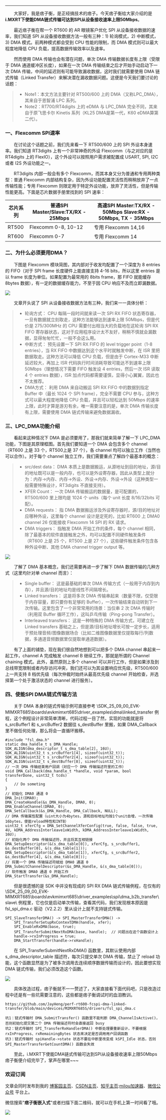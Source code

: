 ---

　　大家好，我是痞子衡，是正经搞技术的痞子。今天痞子衡给大家介绍的是**i.MXRT下使能DMA链式传输可达到SPI从设备接收速率上限50Mbps**。

　　最近痞子衡在帮一个 RT600 的 AR 眼镜客户优化 SPI 从设备接收数据的速率，我们知道 SPI 从设备接收数据方法一般有三种：1) 轮询模式，2) 中断模式，3) DMA 模式。前两种模式都会受到 CPU 性能的限制，而 DMA 模式则可以最大程度地降低 CPU 负载，提高数据传输效率以及速率。

　　然而使用 DMA 传输也会有潜在问题，单次 DMA 传输数据长度有上限（受限于 DMA 通道缓冲区长度），如果在一次 DMA 传输结束之后才开始手动启动下一次 DMA 传输，中间的延迟则有可能导致漏收数据，这时我们就需要使用 DMA 链式传输（Linked Transfer）来解决潜在漏收数据问题。这便是今天我们要讨论的话题：

> * Note1：本文方法主要针对 RT500/600 上的 DMA（又称LPC\_DMA），其来自于恩智浦 LPC 系列。
> * Note2：RT700/RT4digits 上的 eDMA 与 LPC\_DMA 完全不同，其来自于原飞思卡尔 Kinetis 系列（KL25 DMA是第一代，K60 eDMA算第二代）。

### 一、Flexcomm SPI速率

　　在讨论这个话题之前，我们先来看一下 RT500/600 上的 SPI 外设本身速率。我们知道 RT3digits 上有一个非常神奇的外设 Flexcomm（与之对应的是 RT4digits 上的 FlexIO），这个外设可以按照用户需求被配置成 USART, SPI, I2C 或者 I2S 外设功能之一。

　　RT3digits 内部一般会有多个 Flexcomm，而其本身又分为普通和专用两种类型：普通 Flexcomm 内部结构复杂，因为外设功能配置灵活性而稍稍放弃了一点传输性能；专用 Flexcomm 则限定用于特定外设功能，放弃了灵活性，但是传输性能更高。下面是芯片数据手册里找到的 SPI 速率：

| 芯片系列 | 普通SPI Master/Slave:TX/RX - 25Mbps | 高速SPI Master:TX/RX - 50Mbps Slave:RX - 50Mbps, TX - 35Mbps |
| --- | --- | --- |
| RT500 | Flexcomm 0-8, 10-12 | 专用 Flexcomm 14,16 |
| RT600 | Flexcomm 0-7 | 专用 Flexcomm 14 |

### 二、为什么必须要用DMA？

　　下图是 Flexcomm 模块简图，其内部对于收发均配置了一个深度为 8 entries 的 FIFO（对于 SPI frame 长度硬件上能直接支持 4-16 bits，所以这里 entries 是以 frame 长度为单位。如果配置为最常用的 8bits frame，那 FIFO 就能缓存 8bytes 数据），有一定的数据缓存能力，不至于因 CPU 响应不及而立即漏数据。

![](https://raw.githubusercontent.com/JayHeng/pzhmcu-picture/master/cnblogs/i.MXRTxxx_FCSPI_RX_DMA_block_diagram_fc.png)

　　文章开头说了 SPI 从设备接收数据方法有三种，我们来一一具体分析：

> * 轮询方式： CPU 每隔一段时间就来读一次 SPI RX FIFO 状态寄存器，一旦有数据就立刻取走，这种方法能够达到速率上限 50Mbps，但是代价是 275/300MHz 的 CPU 需要付出相当大的负载地在这轮询 SPI RX FIFO 寄存器状态，这对于应用程序设计太不友好，稍稍不慎就会漏数据，显得匆匆忙忙，一般不会这么用。
> * 中断方式： 预先设置一下 SPI RX FIFO 的 level trigger point（1-8 entries），当 RX FIFO 中数据达到这个水平时就触发中断，在 ISR 里把数据取走。这种方法可以降低 CPU 负载，但是由于 Cortex-M33 中断延迟较大，再加上 ISR 代码执行时间消耗导致可能达不到速率上限 50Mbps（理想情况下需要 FIFO 触发设 4 entries，然后一次 ISR 读取 4 个 entries 数据），ISR 加点代码都需要谨慎，显得小心翼翼，因此也不太推荐。
> * DMA方式： 利用 DMA 来自动搬运 SPI RX FIFO 中的数据到指定 Buffer 中（最长 1024 个 SPI frame），完全不需要 CPU 参与，这种方式可以最大程度地降低 CPU 负载，并且可以轻松达到 50Mbps 的速率上限，此时才算是游刃有余，唯一需要注意的是，单次 DMA 传输长度有上限，需要使用 DMA 链式传输来避免数据漏收。

### 三、LPC\_DMA功能介绍

　　看起来这种情况下 DMA 是必须要用了，那我们就来简单了解一下 LPC\_DMA 功能，下图是其原理框图。首先我们要知道一个 DMA 会包含多个 channel（RT600 上是 33 个，RT500上是 37 个），各 channel 均可以独立工作（当然也可以合作）。对于每个 channel 独立工作，我们需要重点了解四个最基本的概念：

> * src/dest data： DMA 本质上是数据搬运，从源地址到目的地址，源/目的地址既可以是一般内存，也可以是外设寄存器，因此从类型上就分为：内存->内存、内存->外设、外设->内存、外设->外设（这种类型一般需要特殊设计，RT3digits 不直接支持）。
> * XFER Count： 一次 DMA 传输搬运的数据量，是可配置的，RT500/600 里上限均是 1024 个 units（每个 unit 长度 8/16/32bits 可配）。
> * DMA requests： 指 DMA 数据搬运涉及外设寄存器时，源/目的地址对应哪种外设，这里每个 channel 设计是定死的，比如 RT600 上 DMA0 channel 26 仅能接收 Flexcomm 14 SPI 的 RX 请求。
> * DMA triggers： 指触发 DMA 开始工作的条件，每个 channel 相同，除了最基本的软件直接触发之外，均可以配置不同硬件触发条件（RT600 上是 25 个，RT500 上是 27 个），这些硬件触发条件包含各种外设中断、其他 DMA channel trigger output 等。

![](https://raw.githubusercontent.com/JayHeng/pzhmcu-picture/master/cnblogs/i.MXRTxxx_FCSPI_RX_DMA_block_diagram_dma.png)

　　了解了 DMA 基本概念，我们还需要再进一步了解下 DMA 数据传输的几种方式（这里均针对单 channel 而言）：

> * Single buffer： 这是最基础的单次 DMA 传输方式（一般用于内存到内存），并且源/目的地址均是线性不间隔增长。
> * Linked transfers： 这是将多次 DMA 传输串起来（数量不限，仅受限于内存容量，即只要你有足够的 Buffer），一次传输结束自动转到下一次传输。这里包含了一个非常常用的场景：当仅串 2 次 DMA 传输时（利用双 Buffer 循环工作），这叫乒乓传输（Ping-pong Transfer）。
> * Interleaved transfers： 这是一种特殊的 DMA 传输方式，可建立在 Linked transfers 基础之上，但是源/目标地址增长可按一定步长，适用于预处理音频/图像数据场合（比如二维图像数据里仅提取每行/列数据，多通道音频数据里仅提取单通道数据）。

　　有了上面的铺垫，现在我们很自然地想到可以把多个 DMA channel 串起来一起工作，channel A 完成触发 channel B 继续工作，那就是所谓的 Channel chaining 模式。此外，虽然原则上多个 channel 可以并行工作，但是如果涉及到总线带宽限制或者内存访问冲突，我们还可以为其设置响应优先级，RT500/600 上一共支持 8 档优先级（每次仲裁时始终从最高优先级 channel 开始检查，并选择第一个处于激活状态的 channel 进行服务）。

### 四、使能SPI DMA链式传输方法

　　关于 DMA 本身的链式传输示例可直接参考 \SDK\_25\_09\_00\_EVK-MIMXRT685\boards\evkmimxrt685\driver\_examples\dma\linked\_transfer 例程，这个例程设计非常简单清晰，代码过程一目了然，实现的功能就是将 s\_srcBuffer1 和 s\_srcBuffer2 数据往 s\_destBuffer 里搬，如果 DMA\_Callback 里不做任何处理，那么将会一直循环搬移。

```
#include "fsl_dma.h"
static dma_handle_t s_DMA_Handle;
SDK_ALIGN(dma_descriptor_t s_dma_table[2], 16U);
SDK_ALIGN(uint32_t s_srcBuffer1[4], sizeof(uint32_t));
SDK_ALIGN(uint32_t s_srcBuffer2[4], sizeof(uint32_t));
SDK_ALIGN(uint32_t s_destBuffer[8], sizeof(uint32_t));
// 一次 DMA 传输结束用户回调（对应一个 DMA 传输描述符里的工作）
void DMA_Callback(dma_handle_t *handle, void *param, bool transferDone, uint32_t tcds)
{
    // Do someting
}
// 初始化 DMA0 通道 0
DMA_Init(DMA0);
DMA_CreateHandle(&s_DMA_Handle, DMA0, 0);
DMA_EnableChannel(DMA0, 0);
DMA_SetCallback(&s_DMA_Handle, DMA_Callback, NULL);
// DMA 传输属性配置（uint大小为4bytes，源和目标地址均按1个unit自增，一次传输16bytes，使能reload特性和INTB）
uint32_t xferCfg = DMA_SetChannelXferConfig(true, false, false, true, 4U, kDMA_AddressInterleave1xWidth, kDMA_AddressInterleave1xWidth, 16U);
// 初始化两个 DMA 传输描述符，并且将其互相链接
DMA_SetupDescriptor(&(s_dma_table[0]), xferCfg, s_srcBuffer1, &s_destBuffer[0], &(s_dma_table[1]));
DMA_SetupDescriptor(&(s_dma_table[1]), xferCfg, s_srcBuffer2, &s_destBuffer[4], &(s_dma_table[0]));
// 将第一个 DMA 传输描述符赋给 DMA0 通道 0
DMA_SubmitChannelDescriptor(&s_DMA_Handle, &(s_dma_table[0]));
// 软件触发 DMA0 通道 0 开始工作
DMA_StartTransfer(&s_DMA_Handle);
```

　　但是很遗憾的是 SDK 中并没有现成的 SPI RX DMA 链式传输例程，在仅有的 \SDK\_25\_09\_00\_EVK-MIMXRT685\boards\evkmimxrt685\driver\_examples\spi\dma\_b2b\_transfer\slave\ 例程里，它也仅是启动单次传输，查看其代码，我们发现根本原因是 fsl\_spi\_dma.c 驱动（V2.2.2）里从设计上就不支持链式传输。

```
SPI_SlaveTransferDMA() -> SPI_MasterTransferDMA() ->
    SPI_TransferSetupRxContextDMA(handle, xfer);
    SPI_EnableRxDMA(base, true);
    SPI_TransferSubmitNextRxDMA(base, handle);  // 问题出在这个函数设计上
    handle->rxInProgress = true;
    DMA_StartTransfer(handle->rxHandle);
```

　　在 SPI\_TransferSubmitNextRxDMA() 函数里，其默认使用内部 s\_dma\_descriptor\_table 描述符，每次只提交单次 DMA 传输，禁止了 reload 功能，这个函数显然是为了被多次调用去连续顺序数据传输而设计的，因此要想实现 DMA 链式传输，我们必须改造这个函数。

![](https://raw.githubusercontent.com/JayHeng/pzhmcu-picture/master/cnblogs/i.MXRTxxx_FCSPI_RX_DMA_block_diagram_code.png)

　　具体改造过程，痞子衡就不一一赘述了，大家直接看下面代码吧，只是改造过程中还是有一些坑需要注意的，这些都是痞子衡调试时的血泪教训。

```
https://github.com/JayHeng/perf-rt600-fcspi-dma-linked-transfer/blob/main/devices/MIMXRT685S/drivers/fsl_spi_dma.c

坑1：链式传输时 DMA_SubmitTransfer() 函数里不能判断 DMA_ChannelIsActive()，否则初始化提交第二个 DMA 传输描述符时会直接返回 busy
坑2：链式传输时 SPI_TransferRxHandlerDMA() 中断处理要重新设计，不要根据 rxInProgress、rxRemainingBytes 状态来决定是否调用用户回调函数
坑3：链式传输时 spiHandle->state 状态不要在中断里改变成 kSPI_Idle 状态，否则 SPI_MasterTransferGetCountDMA() 函数会失效
```

　　至此，i.MXRT下使能DMA链式传输可达到SPI从设备接收速率上限50Mbps痞子衡便介绍完毕了，掌声在哪里~~~

### 欢迎订阅

文章会同时发布到我的 [博客园主页](https://github.com)、[CSDN主页](https://github.com)、[知乎主页](https://github.com):[milou加速器](https://milou6.com)、[微信公众号](https://github.com) 平台上。

微信搜索"**痞子衡嵌入式**"或者扫描下面二维码，就可以在手机上第一时间看了哦。

![](https://raw.githubusercontent.com/JayHeng/pzhmcu-picture/master/github/pzhMcu_qrcode_258x258.jpg)

